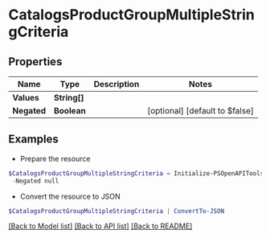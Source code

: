 # CatalogsProductGroupMultipleStringCriteria
## Properties

Name | Type | Description | Notes
------------ | ------------- | ------------- | -------------
**Values** | **String[]** |  | 
**Negated** | **Boolean** |  | [optional] [default to $false]

## Examples

- Prepare the resource
```powershell
$CatalogsProductGroupMultipleStringCriteria = Initialize-PSOpenAPIToolsCatalogsProductGroupMultipleStringCriteria  -Values null `
 -Negated null
```

- Convert the resource to JSON
```powershell
$CatalogsProductGroupMultipleStringCriteria | ConvertTo-JSON
```

[[Back to Model list]](../README.md#documentation-for-models) [[Back to API list]](../README.md#documentation-for-api-endpoints) [[Back to README]](../README.md)

